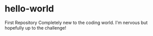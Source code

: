 # hello-world
First Repository
Completely new to the coding world. I'm nervous but hopefully up to the challenge!
